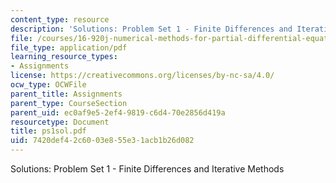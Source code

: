 ```yaml
---
content_type: resource
description: 'Solutions: Problem Set 1 - Finite Differences and Iterative Methods'
file: /courses/16-920j-numerical-methods-for-partial-differential-equations-sma-5212-spring-2003/7420def42c6003e855e31acb1b26d082_ps1sol.pdf
file_type: application/pdf
learning_resource_types:
- Assignments
license: https://creativecommons.org/licenses/by-nc-sa/4.0/
ocw_type: OCWFile
parent_title: Assignments
parent_type: CourseSection
parent_uid: ec0af9e5-2ef4-9819-c6d4-70e2856d419a
resourcetype: Document
title: ps1sol.pdf
uid: 7420def4-2c60-03e8-55e3-1acb1b26d082
---
```

Solutions: Problem Set 1 - Finite Differences and Iterative Methods